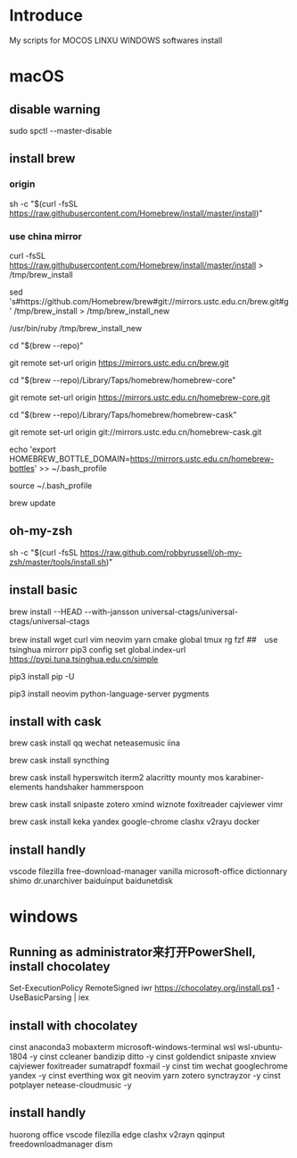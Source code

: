 # Introduce
My scripts for MOCOS LINXU WINDOWS softwares install
# macOS
## disable warning
sudo spctl --master-disable
## install brew
### origin
sh -c "$(curl -fsSL https://raw.githubusercontent.com/Homebrew/install/master/install)"
### use china mirror

curl -fsSL https://raw.githubusercontent.com/Homebrew/install/master/install > /tmp/brew_install

sed 's#https://github\.com/Homebrew/brew#git://mirrors\.ustc\.edu\.cn/brew\.git#g' /tmp/brew_install > /tmp/brew_install_new

/usr/bin/ruby /tmp/brew_install_new

cd "$(brew --repo)"

git remote set-url origin https://mirrors.ustc.edu.cn/brew.git

cd "$(brew --repo)/Library/Taps/homebrew/homebrew-core"

git remote set-url origin https://mirrors.ustc.edu.cn/homebrew-core.git

cd "$(brew --repo)/Library/Taps/homebrew/homebrew-cask"

git remote set-url origin git://mirrors.ustc.edu.cn/homebrew-cask.git

echo 'export HOMEBREW_BOTTLE_DOMAIN=https://mirrors.ustc.edu.cn/homebrew-bottles' >> ~/.bash_profile

source ~/.bash_profile

brew update

## oh-my-zsh
sh -c "$(curl -fsSL https://raw.github.com/robbyrussell/oh-my-zsh/master/tools/install.sh)"

## install basic
brew install --HEAD --with-jansson universal-ctags/universal-ctags/universal-ctags

brew install wget curl vim neovim yarn cmake global tmux rg fzf
##　use tsinghua mirrorr
pip3 config set global.index-url https://pypi.tuna.tsinghua.edu.cn/simple

pip3 install pip -U

pip3 install neovim python-language-server pygments
## install with cask
brew cask install qq wechat neteasemusic iina

brew cask install syncthing

brew cask install hyperswitch iterm2 alacritty mounty mos karabiner-elements handshaker hammerspoon

brew cask install snipaste zotero xmind wiznote foxitreader cajviewer vimr

brew cask install keka yandex google-chrome clashx v2rayu docker
## install handly
vscode filezilla free-download-manager vanilla microsoft-office dictionnary shimo dr.unarchiver baiduinput baidunetdisk
# windows
## Running as administrator来打开PowerShell, install chocolatey
Set-ExecutionPolicy RemoteSigned
iwr https://chocolatey.org/install.ps1 -UseBasicParsing | iex
## install with chocolatey
cinst anaconda3 mobaxterm microsoft-windows-terminal wsl wsl-ubuntu-1804 -y
cinst ccleaner bandizip ditto -y
cinst goldendict snipaste xnview cajviewer foxitreader sumatrapdf foxmail -y
cinst tim wechat googlechrome yandex -y
cinst everthing wox git neovim yarn zotero synctrayzor -y
cinst potplayer netease-cloudmusic -y
## install handly
huorong office vscode filezilla edge clashx v2rayn qqinput freedownloadmanager dism
